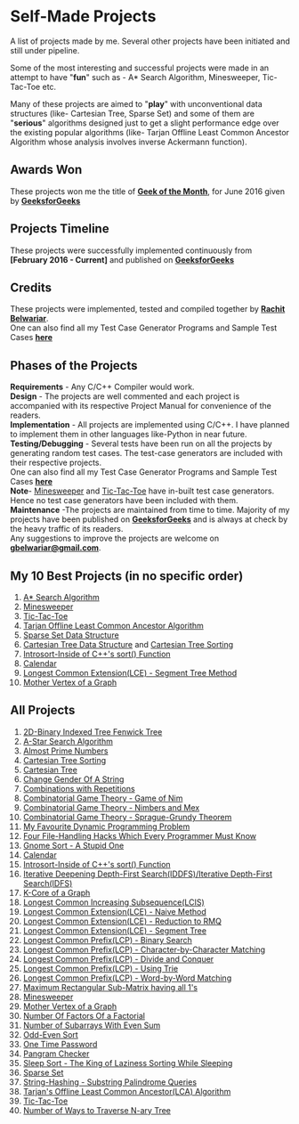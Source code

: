 
# Self-Made Projects
A list of projects made by me. Several other projects have been initiated and still under pipeline. 

Some of the most interesting and successful projects were made in an attempt to have "**fun**" such as - A* Search Algorithm, Minesweeper, Tic-Tac-Toe etc.

Many of these projects are aimed to "**play**" with unconventional data structures (like- Cartesian Tree, Sparse Set) and some of them are "**serious**" algorithms designed just to get a slight performance edge over the existing popular algorithms (like- Tarjan Offline Least Common Ancestor Algorithm whose analysis involves inverse Ackermann function).


## Awards Won

These projects won me the title of [**Geek of the Month**](http://www.geeksforgeeks.org/geek-of-the-month/), for June 2016 given by [**GeeksforGeeks**](http://www.geeksforgeeks.org/)


## Projects Timeline

These projects were successfully implemented continuously from **[February 2016 - Current]** and published on [**GeeksforGeeks**](http://www.geeksforgeeks.org/)


## Credits

These projects were implemented, tested and compiled together by [**Rachit Belwariar**](https://in.linkedin.com/in/rachit-belwariar-a23229ab).<br/>
One can also find all my Test Case Generator Programs and Sample Test Cases [**here**](https://github.com/gbelwariar/Self-Made-Test-Case-Generators)


## Phases of the Projects

**Requirements** - Any C/C++ Compiler would work.<br/>
**Design** - The projects are well commented and each project is accompanied with its respective Project Manual for convenience of the readers.<br/>
**Implementation** - All projects are implemented using C/C++. I have planned to implement them in other languages like-Python in near future.<br/>
**Testing/Debugging** - Several tests have been run on all the projects by generating random test cases. 
The test-case generators are included with their respective projects. <br/>
One can also find all my Test Case Generator Programs and Sample Test Cases [**here**](https://github.com/gbelwariar/Self-Made-Test-Case-Generators)<br/>
**Note**- [Minesweeper](https://github.com/gbelwariar/Self-Made-Projects/tree/master/Minesweeper) and [Tic-Tac-Toe](https://github.com/gbelwariar/Self-Made-Projects/tree/master/Tic-Tac-Toe) have in-built test case generators. Hence no test case generators have been included with them.<br/>
**Maintenance** -The projects are maintained from time to time.
Majority of my projects have been published on [**GeeksforGeeks**](http://www.geeksforgeeks.org/) and is always at check by the heavy traffic of its readers.<br/>Any suggestions to improve the projects are welcome on **gbelwariar@gmail.com**.<br/>


## My 10 Best Projects (in no specific order)

1. [A* Search Algorithm](https://github.com/gbelwariar/Self-Made-Projects/tree/master/A-Star-Search-Algorithm)
2. [Minesweeper](https://github.com/gbelwariar/Self-Made-Projects/tree/master/Minesweeper)
3. [Tic-Tac-Toe](https://github.com/gbelwariar/Self-Made-Projects/tree/master/Tic-Tac-Toe)
4. [Tarjan Offline Least Common Ancestor Algorithm](https://github.com/gbelwariar/Self-Made-Projects/tree/master/Tarjan-Offline-Least-Common-Ancestor-Algorithm)
5. [Sparse Set Data Structure](https://github.com/gbelwariar/Self-Made-Projects/tree/master/Sparse-Set)
6. [Cartesian Tree Data Structure](https://github.com/gbelwariar/Self-Made-Projects/tree/master/Cartesian-Tree) and [Cartesian Tree Sorting](https://github.com/gbelwariar/Self-Made-Projects/tree/master/Cartesian-Tree-Sorting)
7. [Introsort-Inside of C++'s sort() Function](https://github.com/gbelwariar/Self-Made-Projects/tree/master/Introsort-C-Plus-Plus-Sorting-Weapon)
8. [Calendar](https://github.com/gbelwariar/Self-Made-Projects/tree/master/Implement-Calendar-Of-Any-Year)
9. [Longest Common Extension(LCE) - Segment Tree Method](https://github.com/gbelwariar/Self-Made-Projects/tree/master/Longest-Common-Extension-Segment-Tree)
10. [Mother Vertex of a Graph](https://github.com/gbelwariar/Self-Made-Projects/tree/master/Mother-Vertex-of-a-graph)


## All Projects

1. [2D-Binary Indexed Tree Fenwick Tree](https://github.com/gbelwariar/Self-Made-Projects/tree/master/2D-Binary-Indexed-Tree-Fenwick-Tree)
2. [A-Star Search Algorithm](https://github.com/gbelwariar/Self-Made-Projects/tree/master/A-Star-Search-Algorithm)
3. [Almost Prime Numbers](https://github.com/gbelwariar/Self-Made-Projects/tree/master/Almost-Prime-Numbers)
4. [Cartesian Tree Sorting](https://github.com/gbelwariar/Self-Made-Projects/tree/master/Cartesian-Tree-Sorting)
5. [Cartesian Tree](https://github.com/gbelwariar/Self-Made-Projects/tree/master/Cartesian-Tree)
6. [Change Gender Of A String](https://github.com/gbelwariar/Self-Made-Projects/tree/master/Change-Gender-Of-A-String)
7. [Combinations with Repetitions](https://github.com/gbelwariar/Self-Made-Projects/tree/master/Combinations-with-Repetitions)
8. [Combinatorial Game Theory - Game of Nim](https://github.com/gbelwariar/Self-Made-Projects/tree/master/Combinatorial-Game-Theory-Game-of-Nim)
9. [Combinatorial Game Theory - Nimbers and Mex](https://github.com/gbelwariar/Self-Made-Projects/tree/master/Combinatorial-Game-Theory-Nimbers-and-Mex)
10. [Combinatorial Game Theory - Sprague-Grundy Theorem](https://github.com/gbelwariar/Self-Made-Projects/tree/master/Combinatorial-Game-Theory-Sprague-Grundy-Theorem)
11. [My Favourite Dynamic Programming Problem](https://github.com/gbelwariar/Self-Made-Projects/tree/master/Favourite-Dynamic-Programming-Problem)
12. [Four File-Handling Hacks Which Every Programmer Must Know](https://github.com/gbelwariar/Self-Made-Projects/tree/master/Four-File-Handling-Hacks-Which-Every-Programmer-Must-Know)
13. [Gnome Sort - A Stupid One](https://github.com/gbelwariar/Self-Made-Projects/tree/master/Gnome-Sort-A-Stupid-One)
14. [Calendar](https://github.com/gbelwariar/Self-Made-Projects/tree/master/Implement-Calendar-Of-Any-Year)
15. [Introsort-Inside of C++'s sort() Function](https://github.com/gbelwariar/Self-Made-Projects/tree/master/Introsort-C-Plus-Plus-Sorting-Weapon)
16. [Iterative Deepening Depth-First Search(IDDFS)/Iterative Depth-First Search(IDFS)](https://github.com/gbelwariar/Self-Made-Projects/tree/master/Iterative-Deepening-Depth-First-Search)
17. [K-Core of a Graph](https://github.com/gbelwariar/Self-Made-Projects/tree/master/K-Core-of-a-graph)
18. [Longest Common Increasing Subsequence(LCIS)](https://github.com/gbelwariar/Self-Made-Projects/tree/master/LCIS-Longest-Common-Increasing-Subsequence)
19. [Longest Common Extension(LCE) - Naive Method](https://github.com/gbelwariar/Self-Made-Projects/tree/master/Longest-Common-Extension-Naive-Method)
20. [Longest Common Extension(LCE) - Reduction to RMQ](https://github.com/gbelwariar/Self-Made-Projects/tree/master/Longest-Common-Extension-Reduction-to-RMQ)
21. [Longest Common Extension(LCE) - Segment Tree](https://github.com/gbelwariar/Self-Made-Projects/tree/master/Longest-Common-Extension-Segment-Tree)
22. [Longest Common Prefix(LCP) - Binary Search](https://github.com/gbelwariar/Self-Made-Projects/tree/master/Longest-Common-Prefix-Binary-Search)
23. [Longest Common Prefix(LCP) - Character-by-Character Matching](https://github.com/gbelwariar/Self-Made-Projects/tree/master/Longest-Common-Prefix-Character-by-Character-Matching)
24. [Longest Common Prefix(LCP) - Divide and Conquer](https://github.com/gbelwariar/Self-Made-Projects/tree/master/Longest-Common-Prefix-Divide-and-Conquer)
25. [Longest Common Prefix(LCP) - Using Trie](https://github.com/gbelwariar/Self-Made-Projects/tree/master/Longest-Common-Prefix-Using-Trie)
26. [Longest Common Prefix(LCP) - Word-by-Word Matching](https://github.com/gbelwariar/Self-Made-Projects/tree/master/Longest-Common-Prefix-Word-by-Word-Matching)
27. [Maximum Rectangular Sub-Matrix having all 1's](https://github.com/gbelwariar/Self-Made-Projects/tree/master/Maximum-Rectangular-Sub-Matrix-With-All-1-s)
28. [Minesweeper](https://github.com/gbelwariar/Self-Made-Projects/tree/master/Minesweeper)
29. [Mother Vertex of a Graph](https://github.com/gbelwariar/Self-Made-Projects/tree/master/Mother-Vertex-of-a-graph)
30. [Number Of Factors Of a Factorial](https://github.com/gbelwariar/Self-Made-Projects/tree/master/Number-Of-Factors-Of-Factorial)
31. [Number of Subarrays With Even Sum](https://github.com/gbelwariar/Self-Made-Projects/tree/master/Number-of-Subarrays-With-Even-Sum)
32. [Odd-Even Sort](https://github.com/gbelwariar/Self-Made-Projects/tree/master/Odd-Even-Sort)
33. [One Time Password](https://github.com/gbelwariar/Self-Made-Projects/tree/master/One-Time-Password)
34. [Pangram Checker](https://github.com/gbelwariar/Self-Made-Projects/tree/master/Pangram-Checker)
35. [Sleep Sort - The King of Laziness Sorting While Sleeping](https://github.com/gbelwariar/Self-Made-Projects/tree/master/Sleep-Sort-The-King-of-Laziness-Sorting-While-Sleeping)
36. [Sparse Set](https://github.com/gbelwariar/Self-Made-Projects/tree/master/Sparse-Set)
37. [String-Hashing - Substring Palindrome Queries](https://github.com/gbelwariar/Self-Made-Projects/tree/master/String-Hashing-Substring-Palindrome-Queries)
38. [Tarjan's Offline Least Common Ancestor(LCA) Algorithm](https://github.com/gbelwariar/Self-Made-Projects/tree/master/Tarjan-Offline-Least-Common-Ancestor-Algorithm)
39. [Tic-Tac-Toe](https://github.com/gbelwariar/Self-Made-Projects/tree/master/Tic-Tac-Toe)
40. [Number of Ways to Traverse N-ary Tree](https://github.com/gbelwariar/Self-Made-Projects/tree/master/Ways-to-traverse-N-ary-Tree)
